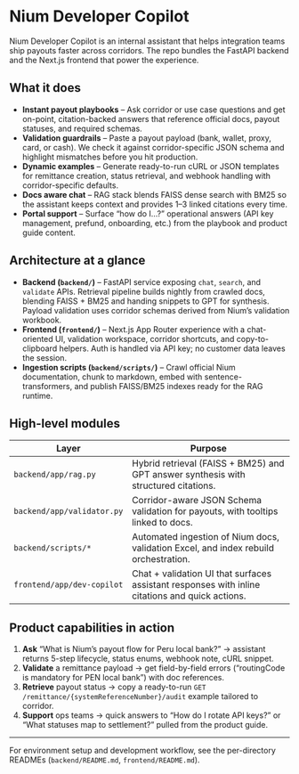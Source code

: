 # Nium Developer Copilot

Nium Developer Copilot is an internal assistant that helps integration teams ship payouts faster across corridors. The repo bundles the FastAPI backend and the Next.js frontend that power the experience.

## What it does

- **Instant payout playbooks** – Ask corridor or use case questions and get on-point, citation-backed answers that reference official docs, payout statuses, and required schemas.
- **Validation guardrails** – Paste a payout payload (bank, wallet, proxy, card, or cash). We check it against corridor-specific JSON schema and highlight mismatches before you hit production.
- **Dynamic examples** – Generate ready-to-run cURL or JSON templates for remittance creation, status retrieval, and webhook handling with corridor-specific defaults.
- **Docs aware chat** – RAG stack blends FAISS dense search with BM25 so the assistant keeps context and provides 1–3 linked citations every time.
- **Portal support** – Surface “how do I…?” operational answers (API key management, prefund, onboarding, etc.) from the playbook and product guide content.

## Architecture at a glance

- **Backend (`backend/`)** – FastAPI service exposing `chat`, `search`, and `validate` APIs. Retrieval pipeline builds nightly from crawled docs, blending FAISS + BM25 and handing snippets to GPT for synthesis. Payload validation uses corridor schemas derived from Nium’s validation workbook.
- **Frontend (`frontend/`)** – Next.js App Router experience with a chat-oriented UI, validation workspace, corridor shortcuts, and copy-to-clipboard helpers. Auth is handled via API key; no customer data leaves the session.
- **Ingestion scripts (`backend/scripts/`)** – Crawl official Nium documentation, chunk to markdown, embed with sentence-transformers, and publish FAISS/BM25 indexes ready for the RAG runtime.

## High-level modules

| Layer | Purpose |
| --- | --- |
| `backend/app/rag.py` | Hybrid retrieval (FAISS + BM25) and GPT answer synthesis with structured citations. |
| `backend/app/validator.py` | Corridor-aware JSON Schema validation for payouts, with tooltips linked to docs. |
| `backend/scripts/*` | Automated ingestion of Nium docs, validation Excel, and index rebuild orchestration. |
| `frontend/app/dev-copilot` | Chat + validation UI that surfaces assistant responses with inline citations and quick actions. |

## Product capabilities in action

1. **Ask** “What is Nium’s payout flow for Peru local bank?” → assistant returns 5-step lifecycle, status enums, webhook note, cURL snippet.
2. **Validate** a remittance payload → get field-by-field errors (“routingCode is mandatory for PEN local bank”) with doc references.
3. **Retrieve** payout status → copy a ready-to-run `GET /remittance/{systemReferenceNumber}/audit` example tailored to corridor.
4. **Support** ops teams → quick answers to “How do I rotate API keys?” or “What statuses map to settlement?” pulled from the product guide.

---

For environment setup and development workflow, see the per-directory READMEs (`backend/README.md`, `frontend/README.md`).
